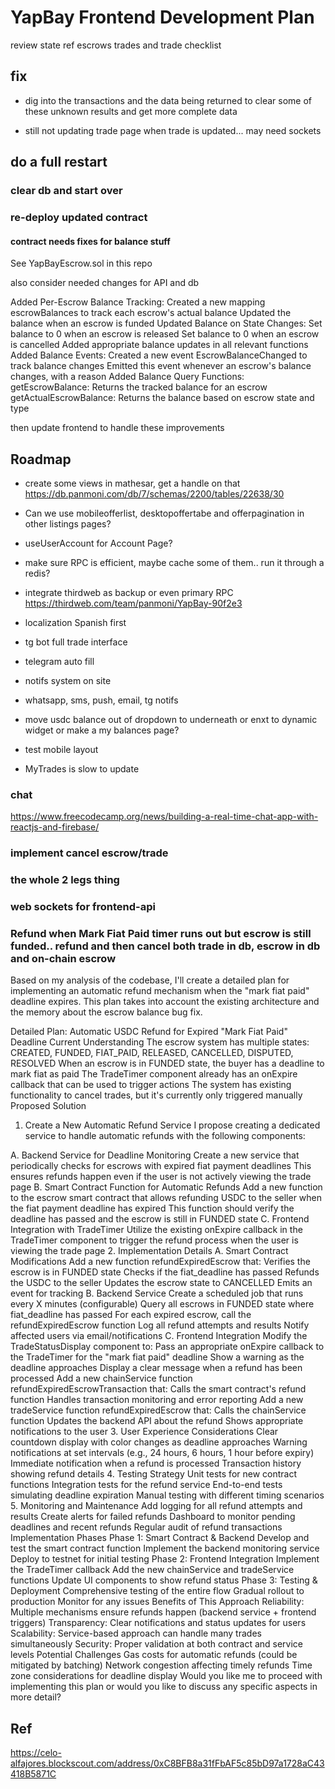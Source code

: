 # YapBay Frontend Development Plan

review state ref escrows trades and trade checklist

## fix

- dig into the transactions and the data being returned to clear some of these unknown results and get more complete data

- still not updating trade page when trade is updated... may need sockets

## do a full restart

### clear db and start over

### re-deploy updated contract

#### contract needs fixes for balance stuff

See YapBayEscrow.sol in this repo

also consider needed changes for API and db

Added Per-Escrow Balance Tracking:
Created a new mapping escrowBalances to track each escrow's actual balance
Updated the balance when an escrow is funded
Updated Balance on State Changes:
Set balance to 0 when an escrow is released
Set balance to 0 when an escrow is cancelled
Added appropriate balance updates in all relevant functions
Added Balance Events:
Created a new event EscrowBalanceChanged to track balance changes
Emitted this event whenever an escrow's balance changes, with a reason
Added Balance Query Functions:
getEscrowBalance: Returns the tracked balance for an escrow
getActualEscrowBalance: Returns the balance based on escrow state and type

then update frontend to handle these improvements

## Roadmap

- create some views in mathesar, get a handle on that https://db.panmoni.com/db/7/schemas/2200/tables/22638/30
- Can we use mobileofferlist, desktopoffertabe and offerpagination in other listings pages?
- useUserAccount for Account Page?
- make sure RPC is efficient, maybe cache some of them.. run it through a redis?
- integrate thirdweb as backup or even primary RPC https://thirdweb.com/team/panmoni/YapBay-90f2e3

- localization Spanish first
- tg bot full trade interface
- telegram auto fill
- notifs system on site
- whatsapp, sms, push, email, tg notifs
- move usdc balance out of dropdown to underneath or enxt to dynamic widget or make a my balances page?
- test mobile layout

- MyTrades is slow to update

### chat

https://www.freecodecamp.org/news/building-a-real-time-chat-app-with-reactjs-and-firebase/

### implement cancel escrow/trade

### the whole 2 legs thing

### web sockets for frontend-api

### Refund when Mark Fiat Paid timer runs out but escrow is still funded.. refund and then cancel both trade in db, escrow in db and on-chain escrow

Based on my analysis of the codebase, I'll create a detailed plan for implementing an automatic refund mechanism when the "mark fiat paid" deadline expires. This plan takes into account the existing architecture and the memory about the escrow balance bug fix.

Detailed Plan: Automatic USDC Refund for Expired "Mark Fiat Paid" Deadline
Current Understanding
The escrow system has multiple states: CREATED, FUNDED, FIAT_PAID, RELEASED, CANCELLED, DISPUTED, RESOLVED
When an escrow is in FUNDED state, the buyer has a deadline to mark fiat as paid
The TradeTimer component already has an onExpire callback that can be used to trigger actions
The system has existing functionality to cancel trades, but it's currently only triggered manually
Proposed Solution

1. Create a New Automatic Refund Service
   I propose creating a dedicated service to handle automatic refunds with the following components:

A. Backend Service for Deadline Monitoring
Create a new service that periodically checks for escrows with expired fiat payment deadlines
This ensures refunds happen even if the user is not actively viewing the trade page
B. Smart Contract Function for Automatic Refunds
Add a new function to the escrow smart contract that allows refunding USDC to the seller when the fiat payment deadline has expired
This function should verify the deadline has passed and the escrow is still in FUNDED state
C. Frontend Integration with TradeTimer
Utilize the existing onExpire callback in the TradeTimer component to trigger the refund process when the user is viewing the trade page 2. Implementation Details
A. Smart Contract Modifications
Add a new function refundExpiredEscrow that:
Verifies the escrow is in FUNDED state
Checks if the fiat_deadline has passed
Refunds the USDC to the seller
Updates the escrow state to CANCELLED
Emits an event for tracking
B. Backend Service
Create a scheduled job that runs every X minutes (configurable)
Query all escrows in FUNDED state where fiat_deadline has passed
For each expired escrow, call the refundExpiredEscrow function
Log all refund attempts and results
Notify affected users via email/notifications
C. Frontend Integration
Modify the TradeStatusDisplay component to:
Pass an appropriate onExpire callback to the TradeTimer for the "mark fiat paid" deadline
Show a warning as the deadline approaches
Display a clear message when a refund has been processed
Add a new chainService function refundExpiredEscrowTransaction that:
Calls the smart contract's refund function
Handles transaction monitoring and error reporting
Add a new tradeService function refundExpiredEscrow that:
Calls the chainService function
Updates the backend API about the refund
Shows appropriate notifications to the user 3. User Experience Considerations
Clear countdown display with color changes as deadline approaches
Warning notifications at set intervals (e.g., 24 hours, 6 hours, 1 hour before expiry)
Immediate notification when a refund is processed
Transaction history showing refund details 4. Testing Strategy
Unit tests for new contract functions
Integration tests for the refund service
End-to-end tests simulating deadline expiration
Manual testing with different timing scenarios 5. Monitoring and Maintenance
Add logging for all refund attempts and results
Create alerts for failed refunds
Dashboard to monitor pending deadlines and recent refunds
Regular audit of refund transactions
Implementation Phases
Phase 1: Smart Contract & Backend
Develop and test the smart contract function
Implement the backend monitoring service
Deploy to testnet for initial testing
Phase 2: Frontend Integration
Implement the TradeTimer callback
Add the new chainService and tradeService functions
Update UI components to show refund status
Phase 3: Testing & Deployment
Comprehensive testing of the entire flow
Gradual rollout to production
Monitor for any issues
Benefits of This Approach
Reliability: Multiple mechanisms ensure refunds happen (backend service + frontend triggers)
Transparency: Clear notifications and status updates for users
Scalability: Service-based approach can handle many trades simultaneously
Security: Proper validation at both contract and service levels
Potential Challenges
Gas costs for automatic refunds (could be mitigated by batching)
Network congestion affecting timely refunds
Time zone considerations for deadline display
Would you like me to proceed with implementing this plan or would you like to discuss any specific aspects in more detail?

## Ref

https://celo-alfajores.blockscout.com/address/0xC8BFB8a31fFbAF5c85bD97a1728aC43418B5871C
